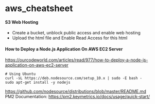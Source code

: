 # aws_cheatsheet

#### S3 Web Hosting
* Create a bucket, unblock public access and enable web hosting
* Upload the html file and Enable Read Access for this html

#### How to Deploy a Node.js Application On AWS EC2 Server
https://ourcodeworld.com/articles/read/977/how-to-deploy-a-node-js-application-on-aws-ec2-server
```
# Using Ubuntu
curl -sL https://deb.nodesource.com/setup_10.x | sudo -E bash -
sudo apt-get install -y nodejs
```
https://github.com/nodesource/distributions/blob/master/README.md
<br>
PM2 Documentation: https://pm2.keymetrics.io/docs/usage/quick-start/
